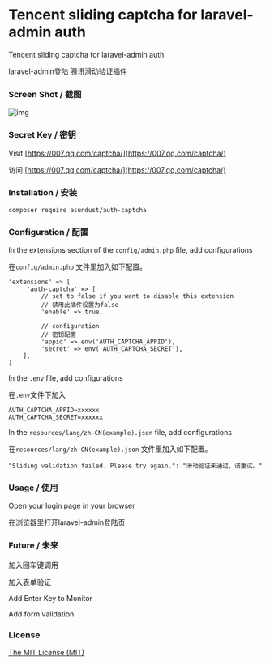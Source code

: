 Tencent sliding captcha for laravel-admin auth
======
Tencent sliding captcha for laravel-admin auth

laravel-admin登陆 腾讯滑动验证插件


### Screen Shot / 截图
![img](https://github.com/asundust/images/blob/master/images/auth-captcha-screenshot.png?raw=true)


### Secret Key / 密钥

Visit [https://007.qq.com/captcha/](https://007.qq.com/captcha/)

访问 [https://007.qq.com/captcha/](https://007.qq.com/captcha/)


### Installation / 安装

```
composer require asundust/auth-captcha
```


### Configuration / 配置

In the extensions section of the `config/admin.php` file, add configurations

在`config/admin.php` 文件里加入如下配置。
```
'extensions' => [
     'auth-captcha' => [
         // set to false if you want to disable this extension
         // 禁用此插件设置为false
         'enable' => true,
         
         // configuration
         // 密钥配置
         'appid' => env('AUTH_CAPTCHA_APPID'),
         'secret' => env('AUTH_CAPTCHA_SECRET'),
    ],
]
```


In the `.env` file, add configurations

在`.env`文件下加入
```
AUTH_CAPTCHA_APPID=xxxxxx
AUTH_CAPTCHA_SECRET=xxxxxx
```


In the `resources/lang/zh-CN(example).json` file, add configurations

在`resources/lang/zh-CN(example).json` 文件里加入如下配置。
```
"Sliding validation failed. Please try again.": "滑动验证未通过，请重试。"
```


### Usage / 使用

Open your login page in your browser

在浏览器里打开laravel-admin登陆页

### Future / 未来

加入回车键调用

加入表单验证


Add Enter Key to Monitor

Add form validation


### License

[The MIT License (MIT)](https://opensource.org/licenses/MIT)

